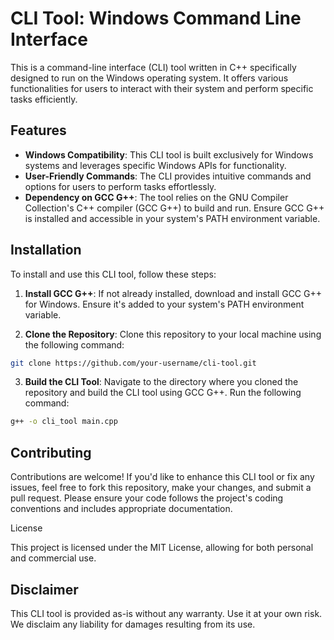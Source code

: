 # CLI Tool: Windows Command Line Interface

This is a command-line interface (CLI) tool written in C++ specifically designed to run on the Windows operating system. It offers various functionalities for users to interact with their system and perform specific tasks efficiently.

## Features

- **Windows Compatibility**: This CLI tool is built exclusively for Windows systems and leverages specific Windows APIs for functionality.
- **User-Friendly Commands**: The CLI provides intuitive commands and options for users to perform tasks effortlessly.
- **Dependency on GCC G++**: The tool relies on the GNU Compiler Collection's C++ compiler (GCC G++) to build and run. Ensure GCC G++ is installed and accessible in your system's PATH environment variable.

## Installation

To install and use this CLI tool, follow these steps:

1. **Install GCC G++**: If not already installed, download and install GCC G++ for Windows. Ensure it's added to your system's PATH environment variable.

2. **Clone the Repository**: Clone this repository to your local machine using the following command:
   
```bash
git clone https://github.com/your-username/cli-tool.git
```

3. **Build the CLI Tool**: Navigate to the directory where you cloned the repository and build the CLI tool using GCC G++. Run the following command:

```bash
g++ -o cli_tool main.cpp
```

## Contributing

Contributions are welcome! If you'd like to enhance this CLI tool or fix any issues, feel free to fork this repository, make your changes, and submit a pull request. Please ensure your code follows the project's coding conventions and includes appropriate documentation.

License

This project is licensed under the MIT License, allowing for both personal and commercial use.

## Disclaimer

This CLI tool is provided as-is without any warranty. Use it at your own risk. We disclaim any liability for damages resulting from its use.
